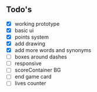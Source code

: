 ## Todo's
- [x] working prototype
- [x] basic ui
- [x] points system
- [x] add drawing
- [x] add more words and synonyms 
- [ ] boxes around dashes
- [ ] responsive
- [ ] scoreContainer BG
- [ ] end game card
- [ ] lives counter